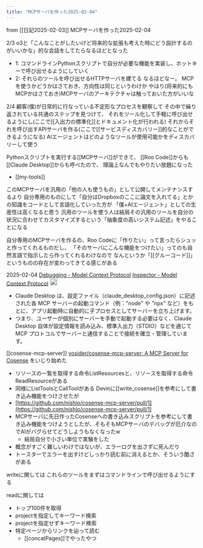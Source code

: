 ```yaml
---
title: "MCPサーバを作った2025-02-04"
---
```


from [[日記2025-02-03]]
MCPサーバを作った2025-02-04

2/3
o3と「こんなことがしたいけど将来的な拡張も考えた時にどう設計するのがいいかな」的な会話をしてたらなるほどとなった
- 1: コマンドラインPythonスクリプトで自分が必要な機能を実装し、ホットキーで呼び出せるようにしていく
- 2: それらのツールを呼び出せるHTTPサーバを建てる
なるほどなー。
MCPを使うかどうかはさておき、方向性は同じというわけか
やはり(将来的にもMCPかはさておき)MCPサーバのアーキテクチャは触っておいた方がいいな

2/4
顧客(僕)が日常的に行なっている不定形なプロセスを観察して
その中で繰り返されている共通のステップを見つけて、
それをツール化して手軽に呼び出せるようにし(ここで[[入出力の標準化]]とドキュメント化が行われる)
それからそれを呼び出すAPIサーバを作る(ここで[[サービスディスカバリー]]的なことができるようになる)
AIエージェントはどのようなツールが使用可能かをディスカバリーして使う


Pythonスクリプトを実行する[[MCPサーバ]]ができて、
[[Roo Code]]からも[[Claude Desktop]]からも呼べたので、
理論上なんでもやりたい放題になった
- [[my-tools]]


このMCPサーバを汎用の「他の人も使うもの」として公開してメンテナンスするより
自分専用のものにして「自分はDropboxのここに論文を入れてる」とかの知識をコードとして言語化していった方が
「僕+AIエージェント」としての生産性は高くなると思う
汎用のツールを使う人は結局その汎用のツールを自分の状況に合わせてカスタマイズするという「抽象度の高いシステム記述」をやることになる


自分専用のMCPサーバを作るの、Roo Codeに「作りたい」って言ったらシュッと作ってくれるものだし、
「そのサーバにこんな機能をつけたい」ってのも自然言語で指示したら作ってくれるわけなので
なんというか「[[グルーコード]]」というものの存在が変わってきてる感じがある


2025-02-04
[Debugging - Model Context Protocol](https://modelcontextprotocol.io/docs/tools/debugging)
[Inspector - Model Context Protocol](https://modelcontextprotocol.io/docs/tools/inspector)
<img src='https://scrapbox.io/api/pages/nishio/GPT/icon' alt='GPT.icon' height="19.5"/>
- Claude Desktop は、設定ファイル（claude_desktop_config.json）に記述された各 MCP サーバーの起動コマンド（例："node" や "npx" など）をもとに、アプリ起動時に自動的に子プロセスとしてサーバーを立ち上げます。
- つまり、ユーザーが個別にサーバーを手動で起動する必要はなく、Claude Desktop 自体が設定情報を読み込み、標準入出力（STDIO）などを通じて MCP プロトコルでサーバーと通信することで接続を確立・管理しています。

[[cosense-mcp-server]]
[yosider/cosense-mcp-server: A MCP Server for Cosense](https://github.com/yosider/cosense-mcp-server)
をいじり始めた
- リソースの一覧を取得する命令ListResourcesと、リソースを取得する命令ReadResourceがある
- 同様にListToolsとCallToolがある
Devinに[[write_cosense]]を参考にして書き込み機能をつけさせたが
- [https://github.com/nishio/cosense-mcp-server/pull/1](https://github.com/nishio/cosense-mcp-server/pull/1)
- MCPサーバに先日作ったCosenseへの書き込みスクリプトを参考にして書き込み機能をつけようとしたが、そもそもMCPサーバのデバッグが厄介なのでAIがバグらせてどうしようもなくなったw
    - 結局自分で小さい単位で実験をした
- 概念がすごく難しいわけではないが、エラーログを出さずに死んだり
- トースターでエラーを出すけどしっかり読む前に消えるとか、そういう酷さがある

writeに関しては
これらのツールをまずはコマンドラインで呼び出せるようにする

readに関しては
- トップ100件を取得
- projectを指定してキーワード検索
- projectを指定せずキーワード検索
- 特定ページからリンクを辿って読む
    - [[concatPages]]でやったやつ
